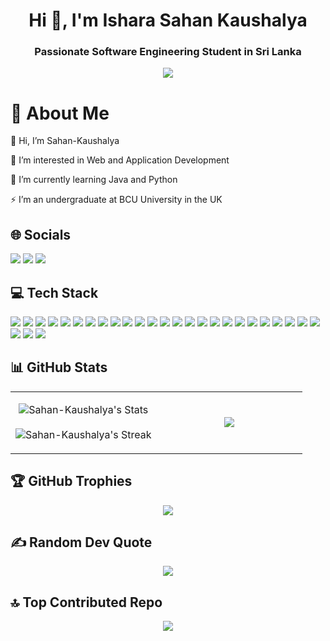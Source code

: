 <div align="left">
  <h1 align="center">Hi 👋, I'm Ishara Sahan Kaushalya</h1>
  <h3 align="center">Passionate Software Engineering Student in Sri Lanka</h3>
   <p align="center"><a href="https://visitcount.itsvg.in"><img src="https://visitcount.itsvg.in/api?id=Sahan-Kaushalya&icon=1&color=0"></a></p>
  <h1 >💫 About Me</h1>
  <p>👋 Hi, I’m Sahan-Kaushalya</p>
  <p>👀 I’m interested in Web and Application Development</p>
  <p>🌱 I’m currently learning Java and Python</p>
  <p>⚡ I’m an undergraduate at BCU University in the UK</p>

  <h2>🌐 Socials</h2>
  <a href="https://web.facebook.com/profile.php?id=100078813576343"><img src="https://img.shields.io/badge/Facebook-%231877F2.svg?logo=Facebook&logoColor=white"></a>
  <a href="https://www.instagram.com/sahan_kaushalya_weerathunga/?fbclid=IwY2xjawDwC75leHRuA2FlbQIxMAABHVuFBJMhQuQV88seiLjQ5iDji_SDZL71bt1hO_u5TZr0kzTvwjsccsyHug_aem_vQkIZSVLiew7hFhoEgRuWQ"><img src="https://img.shields.io/badge/Instagram-%23E4405F.svg?logo=Instagram&logoColor=white"></a>
  <a href="https://www.youtube.com/@isharasahan8174"><img src="https://img.shields.io/badge/YouTube-%23FF0000.svg?logo=YouTube&logoColor=white"></a>
 

  <h2>💻 Tech Stack</h2>
  <p>
    <img src="https://img.shields.io/badge/java-%23ED8B00.svg?style=for-the-badge&logo=openjdk&logoColor=white">
    <img src="https://img.shields.io/badge/javascript-%23323330.svg?style=for-the-badge&logo=javascript&logoColor=%23F7DF1E">
    <img src="https://img.shields.io/badge/php-%23777BB4.svg?style=for-the-badge&logo=php&logoColor=white">
    <img src="https://img.shields.io/badge/html5-%23E34F26.svg?style=for-the-badge&logo=html5&logoColor=white">
    <img src="https://img.shields.io/badge/GoogleCloud-%234285F4.svg?style=for-the-badge&logo=google-cloud&logoColor=white">
    <img src="https://img.shields.io/badge/Oracle-F80000?style=for-the-badge&logo=oracle&logoColor=white">
    <img src="https://img.shields.io/badge/jquery-%230769AD.svg?style=for-the-badge&logo=jquery&logoColor=white">
    <img src="https://img.shields.io/badge/javafx-%23FF0000.svg?style=for-the-badge&logo=javafx&logoColor=white">
    <img src="https://img.shields.io/badge/laravel-%23FF2D20.svg?style=for-the-badge&logo=laravel&logoColor=white">
    <img src="https://img.shields.io/badge/bootstrap-%238511FA.svg?style=for-the-badge&logo=bootstrap&logoColor=white">
    <img src="https://img.shields.io/badge/angular.js-%23E23237.svg?style=for-the-badge&logo=angularjs&logoColor=white">
    <img src="https://img.shields.io/badge/apache-%23D42029.svg?style=for-the-badge&logo=apache&logoColor=white">
    <img src="https://img.shields.io/badge/Apache%20Ant-A81C7D?style=for-the-badge&logo=Apache%20Ant&logoColor=white">
    <img src="https://img.shields.io/badge/Apache%20Maven-C71A36?style=for-the-badge&logo=Apache%20Maven&logoColor=white">
    <img src="https://img.shields.io/badge/mysql-4479A1.svg?style=for-the-badge&logo=mysql&logoColor=white">
    <img src="https://img.shields.io/badge/Microsoft%20SQL%20Server-CC2927?style=for-the-badge&logo=microsoft%20sql%20server&logoColor=white">
    <img src="https://img.shields.io/badge/adobe-%23FF0000.svg?style=for-the-badge&logo=adobe&logoColor=white">
    <img src="https://img.shields.io/badge/adobe%20illustrator-%23FF9A00.svg?style=for-the-badge&logo=adobe%20illustrator&logoColor=white">
    <img src="https://img.shields.io/badge/Adobe%20Audition-9999FF.svg?style=for-the-badge&logo=Adobe%20Audition&logoColor=white">
    <img src="https://img.shields.io/badge/adobe%20photoshop-%2331A8FF.svg?style=for-the-badge&logo=adobe%20photoshop&logoColor=white">
    <img src="https://img.shields.io/badge/Adobe%20Lightroom%20Classic-31A8FF.svg?style=for-the-badge&logo=Adobe%20Lightroom%20Classic&logoColor=white">
    <img src="https://img.shields.io/badge/Adobe%20Lightroom-31A8FF.svg?style=for-the-badge&logo=Adobe%20Lightroom&logoColor=white">
    <img src="https://img.shields.io/badge/Adobe%20Creative%20Cloud-DA1F26.svg?style=for-the-badge&logo=Adobe%20Creative%20Cloud&logoColor=white">
    <img src="https://img.shields.io/badge/affinity%20desginer-%231B72BE.svg?style=for-the-badge&logo=affinity-designer&logoColor=white">
    <img src="https://img.shields.io/badge/Sketch-FFB387?style=for-the-badge&logo=sketch&logoColor=black">
    <img src="https://img.shields.io/badge/Gimp-657D8B?style=for-the-badge&logo=gimp&logoColor=FFFFFF">
    <img src="https://img.shields.io/badge/figma-%23F24E1E.svg?style=for-the-badge&logo=figma&logoColor=white">
    <img src="https://img.shields.io/badge/cisco-%23049fd9.svg?style=for-the-badge&logo=cisco&logoColor=black">
  </p>

  <h2>📊 GitHub Stats</h2>
 <!--- stats & Trophy (start) -->
<p align="center">
  <!--- stats (start) -->
<table align="center">
<tr border="none">
<td width="50%" align="center">
  
![Sahan-Kaushalya's Stats](https://github-readme-stats.vercel.app/api?username=Sahan-Kaushalya&theme=tokyonight&show_icons=true&hide_border=false&count_private=true)
  <br></br>
 ![Sahan-Kaushalya's Streak](https://github-readme-streak-stats.herokuapp.com/?user=Sahan-Kaushalya&theme=tokyonight&hide_border=false)
</td>

<td width="50%" align="center">

  <img  align="center"  src="https://github-readme-stats.anuraghazra1.vercel.app/api/top-langs/?username=Sahan-Kaushalya&theme=tokyonight&hide_border=false&no-bg=true&no-frame=true&langs_count=5"/>
  
  </td>
</tr>
</table>
<!--- stats (end) -->
</p>        
<!--- stats (end) -->

  <h2>🏆 GitHub Trophies</h2>
  <p align="center">
    <picture align="center">
      <source media="(prefers-color-scheme: dark)" srcset="https://github-profile-trophy.vercel.app/?username=Sahan-Kaushalya&theme=dark&no-frame=false&no-bg=true&margin-w=4">
      <source media="(prefers-color-scheme: light)" srcset="https://github-profile-trophy.vercel.app/?username=Sahan-Kaushalya&theme=default&no-frame=false&no-bg=true&margin-w=4">
      <img src="https://github-profile-trophy.vercel.app/?username=Sahan-Kaushalya&theme=default&no-frame=false&no-bg=true&margin-w=4">
    </picture>
  </p>

  <h2>✍️ Random Dev Quote</h2>
  <p align="center">
    <picture>
      <source media="(prefers-color-scheme: dark)" srcset="https://quotes-github-readme.vercel.app/api?type=horizontal&theme=tokyonight">
      <source media="(prefers-color-scheme: light)" srcset="https://quotes-github-readme.vercel.app/api?type=horizontal&theme=default">
      <img src="https://quotes-github-readme.vercel.app/api?type=horizontal&theme=default">
    </picture>
  </p>

  <h2>🔝 Top Contributed Repo</h2>
  <p align="center">
    <picture>
      <source media="(prefers-color-scheme: dark)" srcset="https://github-contributor-stats.vercel.app/api?username=Sahan-Kaushalya&limit=5&theme=tokyonight&combine_all_yearly_contributions=true">
      <source media="(prefers-color-scheme: light)" srcset="https://github-contributor-stats.vercel.app/api?username=Sahan-Kaushalya&limit=5&theme=default&combine_all_yearly_contributions=true">
      <img src="https://github-contributor-stats.vercel.app/api?username=Sahan-Kaushalya&limit=5&theme=default&combine_all_yearly_contributions=true">
    </picture>
  </p>

 
</div>



